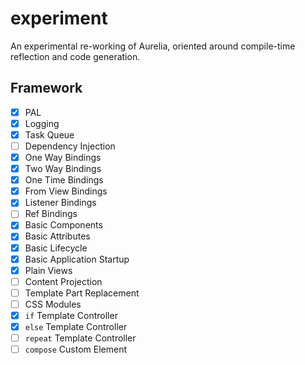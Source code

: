 # experiment

An experimental re-working of Aurelia, oriented around compile-time reflection and code generation.

## Framework

* [x] PAL
* [x] Logging
* [x] Task Queue
* [ ] Dependency Injection
* [x] One Way Bindings
* [x] Two Way Bindings
* [x] One Time Bindings
* [x] From View Bindings
* [x] Listener Bindings
* [ ] Ref Bindings
* [x] Basic Components
* [x] Basic Attributes
* [x] Basic Lifecycle
* [x] Basic Application Startup
* [x] Plain Views
* [ ] Content Projection
* [ ] Template Part Replacement
* [ ] CSS Modules
* [x] `if` Template Controller
* [x] `else` Template Controller
* [ ] `repeat` Template Controller
* [ ] `compose` Custom Element
